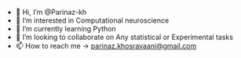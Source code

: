 - 👋 Hi, I’m @Parinaz-kh
- 👀 I’m interested in Computational neuroscience
- 🌱 I’m currently learning Python
- 💞️ I’m looking to collaborate on Any statistical or Experimental tasks
- 📫 How to reach me -> parinaz.khosravaani@gmail.com

<!---
Parinaz-kh/Parinaz-kh is a ✨ special ✨ repository because its `README.md` (this file) appears on your GitHub profile.
You can click the Preview link to take a look at your changes.
--->
